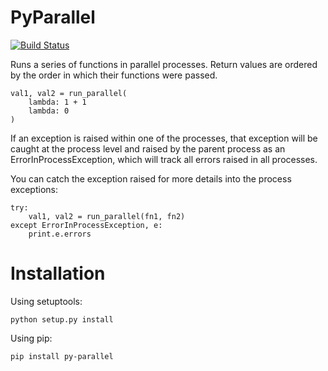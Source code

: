 # PyParallel

[![Build Status](https://travis-ci.org/Shapeways/py-parallel.svg?branch=master)](https://travis-ci.org/Shapeways/py-parallel)

Runs a series of functions in parallel processes. Return values are ordered by the order in which their functions
were passed.

    val1, val2 = run_parallel(
        lambda: 1 + 1
        lambda: 0
    )

If an exception is raised within one of the processes, that exception will be caught at the process
level and raised by the parent process as an ErrorInProcessException, which will track all errors raised in all
processes.

You can catch the exception raised for more details into the process exceptions:

    try:
        val1, val2 = run_parallel(fn1, fn2)
    except ErrorInProcessException, e:
        print.e.errors

# Installation

Using setuptools:

    python setup.py install

Using pip:

    pip install py-parallel
